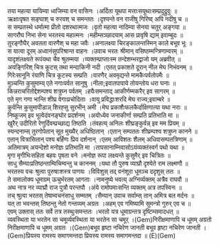 

  
तया महत्या यायिम्या ध्वजिम्या वन वासिनः ।अर्दिता यूथपा मत्ताःसयूथाःसम्प्रदुद्रुवुः  ॥   
ऋक्षाःपृषत सङ्घाश् च रुरवश् च समन्ततः ।दृश्यन्ते वन राजीषु गिरिष्व् अपि नदीषु च  ॥   
स सम्प्रतस्थे धर्मात्मा प्रीतो दशरथात्मजः ।वृतो महत्या नादिम्या सेनया चतुर् अङ्गया  ॥   
सागरौघ निभा सेना भरतस्य महात्मनः ।महीम्सञ्छादयाम् आस प्रावृषि द्याम् इवाम्बुदः  ॥   
तुरङ्गौघैर् अवतता वारणैश् च महा जवैः ।अनालक्ष्या चिरङ्कालन्तस्मिन् काले बभूव भूः  ॥   
स यात्वा दूरम् अध्वानंसुपरिश्रान्त वाहनः ।उवाच भरतः श्रीमान् वसिष्ठम्मन्त्रिणाम्वरम्  ॥   
यादृशंलक्ष्यते रूपंयथा चैव श्रुतम्मया ।व्यक्तम्प्राप्ताःस्म तन्देशम्भरद्वाजो यम् अब्रवीत्  ॥   
अयङ्गिरिश् चित्र कूटस् तथा मन्दाकिनी नदी ।एतत् प्रकाशते दूरान् नील मेघ निभंवनम्  ॥   
गिरेःसानूनि रंयाणि चित्र कूटस्य सम्प्रति ।वारणैर् अवमृद्यन्ते मामकैःपर्वतोपमैः  ॥   
मुञ्चन्ति कुसुमाम्य् एते नगाःपर्वत सानुषु ।नीला;इवातपापाये तोयन्तोय धरा घनाः  ॥   
किन्नराचरितोद्देशम्पश्य शत्रुघ्न पर्वतम् ।हयैःसमन्ताद् आकीर्णम्मकरैर् इव सागरम्  ॥   
एते मृग गणा भान्ति शीघ्र वेगाःप्रचोदिताः ।वायु प्रविद्धाःशरदि मेघ राज्य;इवाम्बरे  ॥   
कुर्वन्ति कुसुमापीडाञ् शिरह्सु सुरभीन् अमी ।मेघ प्रकाशैःफलकैर्दाक्षिणात्या यथा नराः  ॥   
निष्कूजम् इव भूत्वेदंवनङ्घोर प्रदर्शनम् ।अयोध्येव जनाकीर्णा सम्प्रति प्रतिभाति मा  ॥   
खुरैर् उदीरितो रेणुर्दिवम्प्रच्छाद्य तिष्ठति ।तंवहत्य् अनिलः शीघ्रङ्कुर्वन्न् इव मम प्रियम्  ॥   
स्यन्दनाम्स् तुरगोपेतान् सूत मुख्यैर् अधिष्ठितान् ।एतान् सम्पततः शीघ्रम्पश्य शत्रुघ्न कानने  ॥   
एतान् वित्रासितान् पश्य बर्हिणः प्रिय दर्शनान् ।एतम् आविशतः शैलम् अधिवासम्पतत्रिणाम्  ॥   
अतिमात्रम् अयन्देशो मनोज्ञः प्रतिभाति मा ।तापसानाम्निवासोऽयंव्यक्तंस्वर्ग पथो यथा  ॥   
मृगा मृगीभिःसहिता बहवः पृषता वने ।मनोज्ञ रूपा लक्ष्यन्ते कुसुमैर् इव चित्रितः  ॥   
साधु सैम्याःप्रतिष्ठन्ताम्विचिम्वन्तु च काननम् ।यथा तौ पुरुष व्याघ्रौ दृश्येते राम लक्ष्मणौ  ॥   
भरतस्य वचः श्रुत्वा पुरुषाःशस्त्र पाणयः ।विविशुस् तद् वनंशूरा धूमञ्च ददृशुस् ततः  ॥   
ते समालोक्य धूमाग्रम् ऊचुर्भरतम् आगताः ।नामनुष्ये भवत्य् अग्निर्व्यक्तम् अत्रैव राघवौ  ॥   
अथ नात्र नर व्याघ्रौ राज पुत्रौ परन्तपौ ।अंये रामोपमाःसन्ति व्यक्तम् अत्र तपस्विनः  ॥   
तच् श्रुत्वा भरतस् तेषाम्वचनंसाधु सम्मतम् ।सैम्यान् उवाच सर्वाम्स् तान् अमित्र बल मर्दनः  ॥   
यत् ता भवन्तस् तिष्ठन्तु नेतो गन्तव्यम् अग्रतः ।अहम् एव गमिष्यामि सुमन्त्रो गुरुर् एव च  ॥   
एवम् उक्तास् ततः सर्वे तत्र तस्थुःसमन्ततः ।भरतो यत्र धूमाग्रन्तत्र दृष्टिम्समादधत्  ॥   
व्यवस्थिता या भरतेन सा चमूर्व्यवस्थिता या भरतेन सा चमूर् ।(Gem)निरीक्षमाणापि च धूमम् अग्रतो निरीक्षमाणापि च धूमम् अग्रतः ।(Gem)बभूव हृष्टा नचिरेण जानती बभूव हृष्टा नचिरेण जानती ।(Gem)प्रियस्य रामस्य समागमन्तदा प्रियस्य रामस्य समागमन्तदा  ॥ (E)(Gem)  
